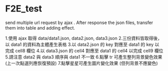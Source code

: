 # F2E_test
send multiple url request by ajax . After response the json files, transfer them into table and adding effect.

1.使用 ajax 取得 data/data1.json, data2.json, data3.json
2.三份資料皆取得後，以 data1 的資料為主體產生表格
3.以 data2.json 的 key 對應至 data1 的 key 以完成 cell8 欄位
4.以 data3.json 的 cell4 對應至 data1 的 cell4 以完成 cell9 欄位
5.請注意 data2 與 data3 順序與 data1 不一致
6.點擊 tr 可產生整列背景變色效果 (上一次點選列應恢復預設)
7.點擊星星可產生圖片變化效果 (但列背景不應變色)

